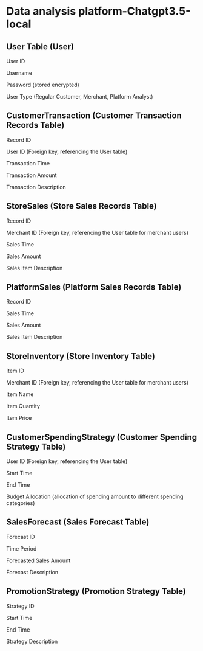 # Data analysis platform-Chatgpt3.5-local

## User Table (User)

User ID

Username

Password (stored encrypted)

User Type (Regular Customer, Merchant, Platform Analyst)

## CustomerTransaction (Customer Transaction Records Table)

Record ID

User ID (Foreign key, referencing the User table)

Transaction Time

Transaction Amount

Transaction Description



## StoreSales (Store Sales Records Table)

Record ID

Merchant ID (Foreign key, referencing the User table for merchant users)

Sales Time

Sales Amount

Sales Item Description

## PlatformSales (Platform Sales Records Table)

Record ID

Sales Time

Sales Amount

Sales Item Description

## StoreInventory (Store Inventory Table)

Item ID

Merchant ID (Foreign key, referencing the User table for merchant users)

Item Name

Item Quantity

Item Price

## CustomerSpendingStrategy (Customer Spending Strategy Table)

User ID (Foreign key, referencing the User table)

Start Time

End Time

Budget Allocation (allocation of spending amount to different spending categories)

## SalesForecast (Sales Forecast Table)

Forecast ID

Time Period

Forecasted Sales Amount

Forecast Description

## PromotionStrategy (Promotion Strategy Table)

Strategy ID

Start Time

End Time

Strategy Description

